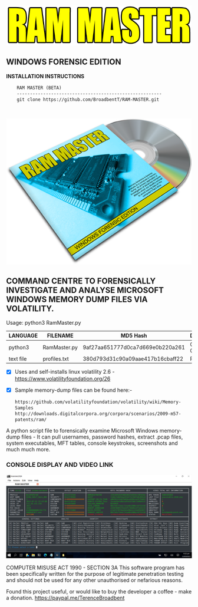 <p align="center">
  <img src="https://github.com/BroadbentT/RAM-MASTER/blob/master/picture1.png">
</p>

## WINDOWS FORENSIC EDITION

**INSTALLATION INSTRUCTIONS**

        RAM MASTER (BETA)
        -------------------------------------------------------
        git clone https://github.com/BroadbentT/RAM-MASTER.git 
<br>

<p align="center">
  <img src="https://github.com/BroadbentT/RAM-MASTER/blob/master/picture2.png"> 
</p>

## COMMAND CENTRE TO FORENSICALLY INVESTIGATE AND ANALYSE MICROSOFT WINDOWS MEMORY DUMP FILES VIA VOLATILITY.

Usage: python3 RamMaster.py

| LANGUAGE  | FILENAME     | MD5 Hash                         | DESCRIPTION    | VERSION  |
|------     |------        | -------                          | ------         | ----     |
| python3   | RamMaster.py | 9af27aa651777d0ca7d669e0b220a261 | Command Centre | Forensic |
| text file | profiles.txt | 380d793d31c90a09aae417b16cbaff22 | Profile List   | Forensic |

- [x] Uses and self-installs linux volatility 2.6 - https://www.volatilityfoundation.org/26
- [x] Sample memory-dump files can be found here:-</br>

      https://github.com/volatilityfoundation/volatility/wiki/Memory-Samples
      http://downloads.digitalcorpora.org/corpora/scenarios/2009-m57-patents/ram/

A python script file to forensically examine Microsoft Windows memory-dump files - It can pull usernames, password hashes, extract .pcap files, system executables, MFT tables, console keystrokes, screenshots and much much more.

### CONSOLE DISPLAY AND VIDEO LINK
[![RamMater](https://github.com/BroadbentT/RAM-MASTER/blob/master/picture3.png)](https://youtu.be/qu3LE98fbzY "RamMaster")

COMPUTER MISUSE ACT 1990 - SECTION 3A
This software program has been specifically written for the purpose of legitimate penetration testing and should not be used for any other unauthorised or nefarious reasons.

Found this project useful, or would like to buy the developer a coffee - make a donation. https://paypal.me/TerenceBroadbent
